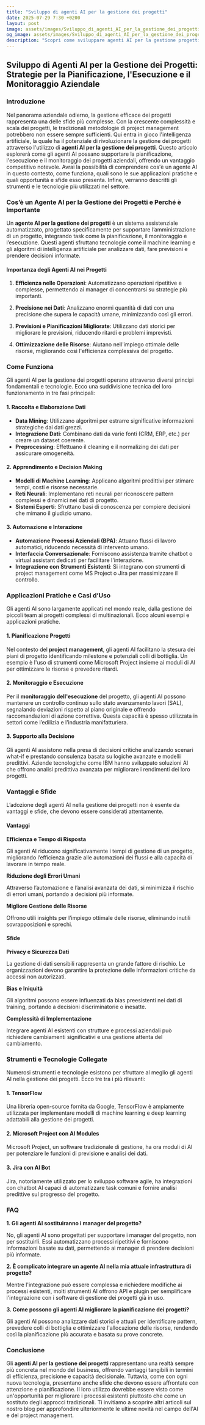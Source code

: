 ```yaml
---
title: "Sviluppo di agenti AI per la gestione dei progetti"
date: 2025-07-29 7:30 +0200
layout: post
image: assets/images/Sviluppo_di_agenti_AI_per_la_gestione_dei_progetti.jpg
og_image: assets/images/Sviluppo_di_agenti_AI_per_la_gestione_dei_progetti.jpg
description: "Scopri come sviluppare agenti AI per la gestione progetti con strategie per pianificazione efficiente e automazione project management, migliora il tuo workflow."
---
```


## Sviluppo di Agenti AI per la Gestione dei Progetti: Strategie per la Pianificazione, l'Esecuzione e il Monitoraggio Aziendale

### Introduzione

Nel panorama aziendale odierno, la gestione efficace dei progetti rappresenta una delle sfide più complesse. Con la crescente complessità e scala dei progetti, le tradizionali metodologie di project management potrebbero non essere sempre sufficienti. Qui entra in gioco l'intelligenza artificiale, la quale ha il potenziale di rivoluzionare la gestione dei progetti attraverso l'utilizzo di **agenti AI per la gestione dei progetti**. Questo articolo esplorerà come gli agenti AI possano supportare la pianificazione, l'esecuzione e il monitoraggio dei progetti aziendali, offrendo un vantaggio competitivo notevole. Avrai la possibilità di comprendere cos'è un agente AI in questo contesto, come funziona, quali sono le sue applicazioni pratiche e quali opportunità e sfide esso presenta. Infine, verranno descritti gli strumenti e le tecnologie più utilizzati nel settore.

### Cos’è un Agente AI per la Gestione dei Progetti e Perché è Importante

Un **agente AI per la gestione dei progetti** è un sistema assistenziale automatizzato, progettato specificamente per supportare l’amministrazione di un progetto, integrando task come la pianificazione, il monitoraggio e l’esecuzione. Questi agenti sfruttano tecnologie come il machine learning e gli algoritmi di intelligenza artificiale per analizzare dati, fare previsioni e prendere decisioni informate.

#### Importanza degli Agenti AI nei Progetti

1. **Efficienza nelle Operazioni**: Automatizzano operazioni ripetitive e complesse, permettendo ai manager di concentrarsi su strategie più importanti.
   
2. **Precisione nei Dati**: Analizzano enormi quantità di dati con una precisione che supera le capacità umane, minimizzando così gli errori.
   
3. **Previsioni e Pianificazioni Migliorate**: Utilizzano dati storici per migliorare le previsioni, riducendo ritardi e problemi imprevisti.
   
4. **Ottimizzazione delle Risorse**: Aiutano nell'impiego ottimale delle risorse, migliorando così l'efficienza complessiva del progetto.

### Come Funziona

Gli agenti AI per la gestione dei progetti operano attraverso diversi principi fondamentali e tecnologie. Ecco una suddivisione tecnica del loro funzionamento in tre fasi principali:

#### 1. Raccolta e Elaborazione Dati

- **Data Mining**: Utilizzano algoritmi per estrarre significative informazioni strategiche dai dati grezzi.
- **Integrazione Dati**: Combinano dati da varie fonti (CRM, ERP, etc.) per creare un dataset coerente.
- **Preprocessing**: Effettuano il cleaning e il normalizing dei dati per assicurare omogeneità.

#### 2. Apprendimento e Decision Making

- **Modelli di Machine Learning**: Applicano algoritmi predittivi per stimare tempi, costi e risorse necessarie.
- **Reti Neurali**: Implementano reti neurali per riconoscere pattern complessi e dinamici nei dati di progetto.
- **Sistemi Esperti**: Sfruttano basi di conoscenza per compiere decisioni che mimano il giudizio umano.

#### 3. Automazione e Interazione

- **Automazione Processi Aziendali (BPA)**: Attuano flussi di lavoro automatici, riducendo necessità di intervento umano.
- **Interfaccia Conversazionale**: Forniscono assistenza tramite chatbot o virtual assistant dedicati per facilitare l'interazione.
- **Integrazione con Strumenti Esistenti**: Si integrano con strumenti di project management come MS Project o Jira per massimizzare il controllo.

### Applicazioni Pratiche e Casi d’Uso

Gli agenti AI sono largamente applicati nel mondo reale, dalla gestione dei piccoli team ai progetti complessi di multinazionali. Ecco alcuni esempi e applicazioni pratiche.

#### 1. Pianificazione Progetti

Nel contesto del **project management**, gli agenti AI facilitano la stesura dei piani di progetto identificando milestone e potenziali colli di bottiglia. Un esempio è l'uso di strumenti come Microsoft Project insieme ai moduli di AI per ottimizzare le risorse e prevedere ritardi.

#### 2. Monitoraggio e Esecuzione

Per il **monitoraggio dell'esecuzione** del progetto, gli agenti AI possono mantenere un controllo continuo sullo stato avanzamento lavori (SAL), segnalando deviazioni rispetto al piano originale e offrendo raccomandazioni di azione correttiva. Questa capacità è spesso utilizzata in settori come l’edilizia e l’industria manifatturiera.

#### 3. Supporto alla Decisione

Gli agenti AI assistono nella presa di decisioni critiche analizzando scenari what-if e prestando consulenza basata su logiche avanzate e modelli predittivi. Aziende tecnologiche come IBM hanno sviluppato soluzioni AI che offrono analisi predittiva avanzata per migliorare i rendimenti dei loro progetti.

### Vantaggi e Sfide

L’adozione degli agenti AI nella gestione dei progetti non è esente da vantaggi e sfide, che devono essere considerati attentamente.

#### Vantaggi

**Efficienza e Tempo di Risposta**

Gli agenti AI riducono significativamente i tempi di gestione di un progetto, migliorando l’efficienza grazie alle automazioni dei flussi e alla capacità di lavorare in tempo reale.

**Riduzione degli Errori Umani**

Attraverso l’automazione e l’analisi avanzata dei dati, si minimizza il rischio di errori umani, portando a decisioni più informate.

**Migliore Gestione delle Risorse**

Offrono utili insights per l’impiego ottimale delle risorse, eliminando inutili sovrapposizioni e sprechi.

#### Sfide

**Privacy e Sicurezza Dati**

La gestione di dati sensibili rappresenta un grande fattore di rischio. Le organizzazioni devono garantire la protezione delle informazioni critiche da accessi non autorizzati.

**Bias e Iniquità**

Gli algoritmi possono essere influenzati da bias preesistenti nei dati di training, portando a decisioni discriminatorie o inesatte.

**Complessità di Implementazione**

Integrare agenti AI esistenti con strutture e processi aziendali può richiedere cambiamenti significativi e una gestione attenta del cambiamento.

### Strumenti e Tecnologie Collegate

Numerosi strumenti e tecnologie esistono per sfruttare al meglio gli agenti AI nella gestione dei progetti. Ecco tre tra i più rilevanti:

#### 1. TensorFlow

Una libreria open-source fornita da Google, TensorFlow è ampiamente utilizzata per implementare modelli di machine learning e deep learning adattabili alla gestione dei progetti.

#### 2. Microsoft Project con AI Modules

Microsoft Project, un software tradizionale di gestione, ha ora moduli di AI per potenziare le funzioni di previsione e analisi dei dati.

#### 3. Jira con AI Bot

Jira, notoriamente utilizzato per lo sviluppo software agile, ha integrazioni con chatbot AI capaci di automatizzare task comuni e fornire analisi predittive sul progresso del progetto.

### FAQ

**1. Gli agenti AI sostituiranno i manager del progetto?**

No, gli agenti AI sono progettati per supportare i manager del progetto, non per sostituirli. Essi automatizzano processi ripetitivi e forniscono informazioni basate su dati, permettendo ai manager di prendere decisioni più informate.

**2. È complicato integrare un agente AI nella mia attuale infrastruttura di progetto?**

Mentre l'integrazione può essere complessa e richiedere modifiche ai processi esistenti, molti strumenti AI offrono API e plugin per semplificare l'integrazione con i software di gestione dei progetti già in uso.

**3. Come possono gli agenti AI migliorare la pianificazione dei progetti?**

Gli agenti AI possono analizzare dati storici e attuali per identificare pattern, prevedere colli di bottiglia e ottimizzare l'allocazione delle risorse, rendendo così la pianificazione più accurata e basata su prove concrete.

### Conclusione

Gli **agenti AI per la gestione dei progetti** rappresentano una realtà sempre più concreta nel mondo del business, offrendo vantaggi tangibili in termini di efficienza, precisione e capacità decisionale. Tuttavia, come con ogni nuova tecnologia, presentano anche sfide che devono essere affrontate con attenzione e pianificazione. Il loro utilizzo dovrebbe essere visto come un'opportunità per migliorare i processi esistenti piuttosto che come un sostituto degli approcci tradizionali. Ti invitiamo a scoprire altri articoli sul nostro blog per approfondire ulteriormente le ultime novità nel campo dell'AI e del project management.